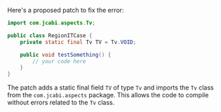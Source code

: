 Here's a proposed patch to fix the error:
```java
import com.jcabi.aspects.Tv;

public class RegionITCase {
    private static final Tv TV = Tv.VOID;

    public void testSomething() {
        // your code here
    }
}
```
The patch adds a static final field `TV` of type `Tv` and imports the `Tv` class from the `com.jcabi.aspects` package. This allows the code to compile without errors related to the `Tv` class.